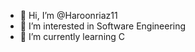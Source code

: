 - 👋 Hi, I’m @Haroonriaz11
- 👀 I’m interested in Software Engineering 
- 🌱 I’m currently learning C

<!---
Haroonriaz11/Haroonriaz11 is a ✨ special ✨ repository because its `README.md` (this file) appears on your GitHub profile.
You can click the Preview link to take a look at your changes.
--->
